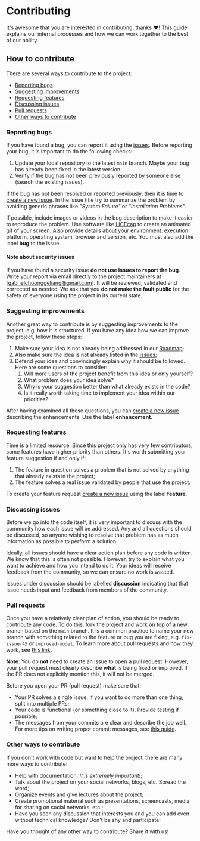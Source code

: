 # Contributing

It's awesome that you are interested in contributing, thanks ❤️! This guide explains our internal processes and how we
can work together to the best of our ability.

## How to contribute

There are several ways to contribute to the project:

- [Reporting bugs](#reporting-bugs)
- [Suggesting improvements](#suggesting-improvements)
- [Requesting features](#requesting-features)
- [Discussing issues](#discussing-issues)
- [Pull requests](#pull-requests)
- [Other ways to contribute](#other-ways-to-contribute)

### Reporting bugs

If you have found a bug, you can report it using the
[issues](https://github.com/gabrielchoong/template-nn/issues). Before
reporting your bug, it is important to do the following checks:

1. Update your local repository to the latest `main` branch. Maybe your bug has already been fixed in the latest
   version;
2. Verify if the bug has not been previously reported by someone else (search the existing issues).

If the bug has not been resolved or reported previously, then it is time
to [create a new issue](https://github.com/gabrielchoong/template-nn/issues/new). In the issue title try to summarize
the problem by avoiding generic phrases like *"System Failure"* or *"Installation Problems"*.

If possible, include images or videos in the bug description to make it easier to reproduce the problem. Use software
like
[LICEcap](https://www.cockos.com/licecap/) to create an animated gif of your screen. Also provide details about your
environment: execution platform, operating system, browser and version, etc. You must also add the label **bug** to the
issue.

#### Note about security issues

If you have found a security issue **do not use issues to report the
bug**. Write your report via email directly to the project maintainers at [gabrielchoonggeliang@gmail.com]. It will be reviewed, validated and corrected
as needed.
We ask that you **do not make the fault public** for the safety of everyone using the project in its current state.

### Suggesting improvements

Another great way to contribute is by suggesting improvements to the project, e.g. how it is structured. If you have any
idea how we can improve the project, follow these steps:

1. Make sure your idea is not already being addressed in our [Roadmap](ROADMAP.md);
2. Also make sure the idea is not already listed in the [issues](https://github.com/gabrielchoong/template-nn/issues);
3. Defend your idea and convincingly explain why it should be
   followed. Here are some questions to consider:
    1. Will more users of the project benefit from this idea or only yourself?
    2. What problem does your idea solve?
    3. Why is your suggestion better than what already exists in the code?
    4. Is it really worth taking time to implement your idea within
       our priorities?

After having examined all these questions, you
can [create a new issue](https://github.com/gabrielchoong/template-nn/issues/new) describing the enhancements. Use the
label **enhancement**.

### Requesting features

Time is a limited resource. Since this project only has very few contributors, some features have higher priority than
others. It's worth submitting your feature suggestion if and only if:

1. The feature in question solves a problem that is not solved by anything that already exists in the project;
2. The feature solves a real issue validated by people that use the project.

To create your feature request [create a new issue](https://github.com/gabrielchoong/template-nn/issues/new) using the
label **feature**.

### Discussing issues

Before we go into the code itself, it is very important to discuss with the
community how each issue will be addressed. Any and all questions should be discussed, so anyone wishing to resolve that
problem has as much information as possible to perform a solution.

Ideally, all issues should have a clear action plan before any
code is written. We know that this is often not possible. However, try to explain what you want to achieve and how you
intend to do it. Your ideas will receive feedback from the community, so we can ensure no work is wasted.

Issues under discussion should be labelled **discussion** indicating that that issue needs input and feedback from
members of the community.

### Pull requests

Once you have a relatively clear plan of action, you should be ready to contribute any code. To do this, fork the
project and work on top of a new branch based on the `main` branch. It is a common practice to name your new branch with
something related to the feature or bug you are fixing, e.g. `fix-issue-45` or `improved-model`. To learn more about
pull requests and how they work,
see [this link](https://docs.github.com/en/pull-requests/collaborating-with-pull-requests/proposing-changes-to-your-work-with-pull-requests/about-pull-requests).

**Note**: You do **not** need to create an issue to open a pull request. However, your pull request must clearly
describe **what** is being fixed or improved. if the PR does not explicitly mention this, it will not be merged.

Before you open your PR (pull request) make sure that:

- Your PR solves a single issue. If you want to do more than one thing, split into multiple PRs;
- Your code is functional (or something close to it). Provide testing if possible;
- The messages from your commits are clear and describe the job well. For more tips on writing proper commit messages,
  see [this guide](https://chris.beams.io/posts/git-commit/).

### Other ways to contribute

If you don't work with code but want to help the project, there are many more ways to contribute:

- Help with documentation. *It is extremely important!*;
- Talk about the project on your social networks, blogs, etc. Spread the word;
- Organize events and give lectures about the project;
- Create promotional material such as presentations, screencasts, media for sharing on social networks, etc.;
- Have you seen any discussion that interests you and you can add even without technical knowledge? Don't be shy and
  participate!

Have you thought of any other way to contribute? Share it with us!
